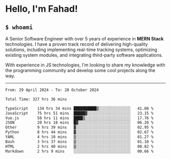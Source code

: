 <h1>Hello, I'm Fahad!</h1>

<h2><code>$ whoami</code></h2>

A Senior Software Engineer with over 5 years of experience in **MERN Stack** technologies. I have a proven track record of delivering high-quality solutions, including implementing real-time tracking systems, optimizing existing system modules, and integrating third-party software applications.

With experience in JS technologies, I'm looking to share my knowledge with the programming community and develop some cool projects along the way.

---

<!--START_SECTION:waka-->

```txt
From: 29 April 2024 - To: 28 October 2024

Total Time: 327 hrs 36 mins

TypeScript    134 hrs 34 mins ██████████▒░░░░░░░░░░░░░░   41.08 %
JavaScript    75 hrs 51 mins  █████▓░░░░░░░░░░░░░░░░░░░   23.15 %
Vue.js        58 hrs 11 mins  ████▒░░░░░░░░░░░░░░░░░░░░   17.76 %
JSON          20 hrs 18 mins  █▓░░░░░░░░░░░░░░░░░░░░░░░   06.20 %
Other         9 hrs 39 mins   ▓░░░░░░░░░░░░░░░░░░░░░░░░   02.95 %
Python        8 hrs 44 mins   ▓░░░░░░░░░░░░░░░░░░░░░░░░   02.67 %
YAML          4 hrs 10 mins   ▒░░░░░░░░░░░░░░░░░░░░░░░░   01.27 %
Bash          3 hrs 37 mins   ▒░░░░░░░░░░░░░░░░░░░░░░░░   01.10 %
HTML          2 hrs 40 mins   ▒░░░░░░░░░░░░░░░░░░░░░░░░   00.82 %
Markdown      2 hrs 9 mins    ░░░░░░░░░░░░░░░░░░░░░░░░░   00.66 %
```

<!--END_SECTION:waka-->

<!--
**heyFahad/heyFahad** is a ✨ _special_ ✨ repository because its `README.md` (this file) appears on your GitHub profile.

Here are some ideas to get you started:

- 🔭 I’m currently working on ...
- 🌱 I’m currently learning ...
- 👯 I’m looking to collaborate on ...
- 🤔 I’m looking for help with ...
- 💬 Ask me about ...
- 📫 How to reach me: ...
- 😄 Pronouns: ...
- ⚡ Fun fact: ...
-->
